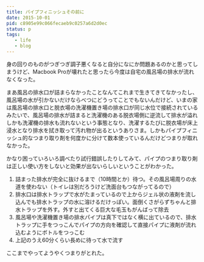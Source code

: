 ```yaml
---
title: パイプフィニッシュその前に
date: 2015-10-01
pid: c8905e99c066fecaeb9c0257a6d2d0ec
status: p
tags:
   - life
   - blog
---
```


身の回りのものがつぎつぎ調子悪くなると自分になにか問題あるのかと思ってしまうけど、Macbook Proが壊れたと思ったら今度は自宅の風呂場の排水が流れなくなった。

まあ風呂の排水口が詰まらなかったことなんてこれまで生きてきてなかったし、風呂場の水が引かないだけならべつにどうってことでもないんだけど、いまの家は風呂場の排水口と脱衣場の洗濯機置き場の排水口が同じ水位で接続されているみたいで、風呂場の排水が詰まると洗濯機のある脱衣場側に逆流して排水が溢れしかも洗濯機の排水も流れないという事態となり、洗濯するたびに脱衣場が床上浸水となり排水を拭き取って汚れ物が出るというありさま。しかもパイプフィニッシュ的なつまり取り剤を何度かに分けて数本使っているんだけどつまりが取れなかった。

かなり困っていろいろ調べたり試行錯誤したりしてみて、パイプのつまり取り剤は正しい使い方をしないと効果が出ないらしいということがわかった。

1. 詰まった排水が完全に抜けるまで（10時間とか）待つ。その風呂場周りの水道を使わない（トイレは別だろうけど洗面台もつながってるので）
2. 排水口は排水トラップで水がたまっているので上からジェル状の液剤を流し込んでも排水トラップの水に溶けるだけっぽい。面倒くさがらずちゃんと排水トラップを外す。外すと出てくる巨大な毛玉もがんばって除去
3. 風呂場や洗濯機置き場の排水パイプは真下ではなく横に出ているので、排水トラップに手をつっこんでパイプの方向を確認して直接パイプに液剤が流れ込むようにボトルをつっこむ
4. 上記のうえ60分くらい長めに待って水で流す

ここまでやってようやくつまりがとれた。